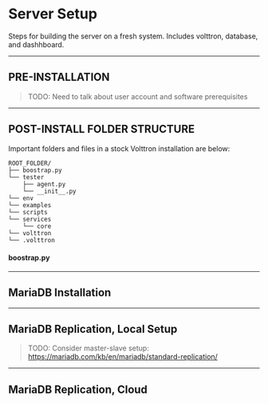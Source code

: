 # Server Setup
Steps for building the server on a fresh system. Includes volttron, database, and dashhboard.

---
PRE-INSTALLATION
---

> TODO: Need to talk about user account and software prerequisites 

-------------------------
POST-INSTALL FOLDER STRUCTURE
-------------------------
Important folders and files in a stock Volttron installation are below:  
```
ROOT_FOLDER/
├── boostrap.py
└── tester
    ├── agent.py
    └── __init__.py
└── env
└── examples    
└── scripts
└── services
    └── core
└── volttron
└── .volttron
```

#### boostrap.py



-------------------------
MariaDB Installation
-------------------------

-------------------------
MariaDB Replication, Local Setup
-------------------------
> TODO: Consider master-slave setup: https://mariadb.com/kb/en/mariadb/standard-replication/

-------------------------
MariaDB Replication, Cloud
-------------------------
